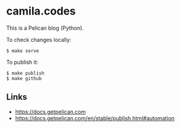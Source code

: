 # camila.codes

This is a Pelican blog (Python).

To check changes locally:
```
$ make serve
```

To publish it:
```
$ make publish
$ make github
```

## Links
- https://docs.getpelican.com
- https://docs.getpelican.com/en/stable/publish.html#automation

